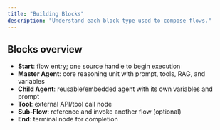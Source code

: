 ```yaml
---
title: "Building Blocks"
description: "Understand each block type used to compose flows."
---
```


## Blocks overview

- **Start**: flow entry; one source handle to begin execution
- **Master Agent**: core reasoning unit with prompt, tools, RAG, and variables
- **Child Agent**: reusable/embedded agent with its own variables and prompt
- **Tool**: external API/tool call node
- **Sub-Flow**: reference and invoke another flow (optional)
- **End**: terminal node for completion
